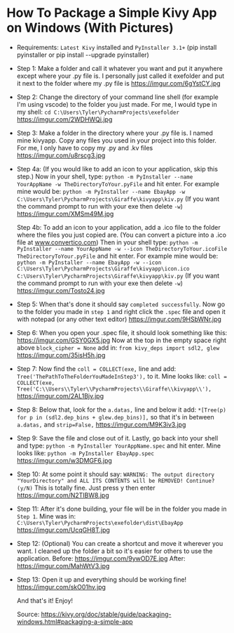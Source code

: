 # How To Package a Simple Kivy App on Windows (With Pictures)


* Requirements: `Latest Kivy` installed and `PyInstaller 3.1+` (pip install pyinstaller or pip install --upgrade pyinstaller)


* Step 1: Make a folder and call it whatever you want and put it anywhere except where your .py file is. I personally just called it exefolder and put it next to the folder where my .py file is     https://imgur.com/6gYstCY.jpg


* Step 2: Change the directory of your command line shell (for example I'm using vscode) to the folder you just made. For me, I would type in my shell: `cd C:\Users\Tyler\PycharmProjects\exefolder`     https://imgur.com/2WDHWQi.jpg


* Step 3: Make a folder in the directory where your .py file is. I named mine kivyapp. Copy any files you used in your project into this folder. For me, I only have to copy my .py and .kv files     https://imgur.com/u8rscg3.jpg


* Step 4a: (If you would like to add an icon to your application, skip this step.) Now in your shell, type: `python -m PyInstaller --name YourAppName -w TheDirectoryToYour.pyFile` and hit enter. For example mine would be: `python -m PyInstaller --name EbayApp -w C:\Users\Tyler\PycharmProjects\Giraffe\kivyapp\kiv.py` (If you want the command prompt to run with your exe then delete `-w`)     https://imgur.com/XMSm49M.jpg


  Step 4b: To add an icon to your application, add a .ico file to the folder where the files you just copied are. (You can convert a picture into a .ico file at www.convertico.com) Then in your shell type: `python -m PyInstaller --name YourAppName -w --icon TheDirectoryToYour.icoFile TheDirectoryToYour.pyFile` and hit enter. For example mine would be: `python -m PyInstaller --name EbayApp -w --icon C:\Users\Tyler\PycharmProjects\Giraffe\kivyapp\icon.ico C:\Users\Tyler\PycharmProjects\Giraffe\kivyapp\kiv.py` (If you want the command prompt to run with your exe then delete `-w`)     https://imgur.com/Tosto24.jpg


* Step 5: When that's done it should say `completed successfully`. Now go to the folder you made in `step 1` and right click the `.spec` file and open it with notepad (or any other text editor)     https://imgur.com/9HSbWNr.jpg


* Step 6: When you open your .spec file, it should look something like this: https://imgur.com/GSY0GX5.jpg Now at the top in the empty space right above `block_cipher = None` add in: `from kivy_deps import sdl2, glew` https://imgur.com/35isH5h.jpg


* Step 7: Now find the `coll = COLLECT(exe,` line and add: `Tree('ThePathToTheFolderYouMadeInStep3'),` to it. Mine looks like: `coll = COLLECT(exe, Tree('C:\\Users\\Tyler\\PycharmProjects\\Giraffe\\kivyapp\\'),`     https://imgur.com/2AL1Bjv.jpg


* Step 8: Below that, look for the `a.datas,` line and below it add: `*[Tree(p) for p in (sdl2.dep_bins + glew.dep_bins)],` so that it's in between `a.datas,` and `strip=False,`     https://imgur.com/M9K3iv3.jpg


* Step 9: Save the file and close out of it. Lastly, go back into your shell and type: `python -m PyInstaller YourAppName.spec` and hit enter. Mine looks like: `python -m PyInstaller EbayApp.spec`     https://imgur.com/w3DMGF6.jpg


* Step 10: At some point it should say: `WARNING: The output directory "YourDirectory" and ALL ITS CONTENTS will be REMOVED! Continue? (y/N)` This is totally fine. Just press y then enter     https://imgur.com/N2TIBW8.jpg


* Step 11: After it's done building, your file will be in the folder you made in `Step 1`. Mine was in: `C:\Users\Tyler\PycharmProjects\exefolder\dist\EbayApp`     https://imgur.com/UcqGH8T.jpg


* Step 12: (Optional) You can create a shortcut and move it wherever you want. I cleaned up the folder a bit so it's easier for others to use the application. Before: https://imgur.com/9ywOD7E.jpg     After: https://imgur.com/MahWtV3.jpg


* Step 13: Open it up and everything should be working fine!     https://imgur.com/skO01hv.jpg


  And that's it! Enjoy!


  Source: https://kivy.org/doc/stable/guide/packaging-windows.html#packaging-a-simple-app
